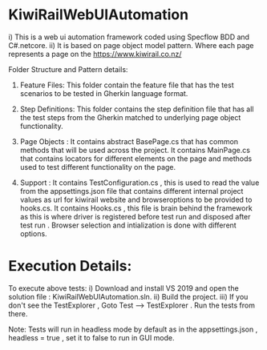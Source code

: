 # KiwiRailWebUIAutomation

i) This is a web ui automation framework coded using Specflow BDD and C#.netcore.
ii) It is based on page object model pattern. Where each page represents a page on the https://www.kiwirail.co.nz/

Folder Structure and Pattern details:
1) Feature Files: This folder contain the feature file that has the test scenarios to be tested in Gherkin language format.
2) Step Definitions: This folder contains the step definition file that has all the test steps from the Gherkin matched to underlying
                     page object functionality.
                     
3) Page Objects : It contains abstract BasePage.cs that has common methods that will be used across the project.
                  It contains MainPage.cs that contains locators for different elements on the page and methods used 
                  to test different functionality on the page.
                  
4) Support : It contains TestConfiguration.cs , this is used to read the value from the appsettings.json file that contains
             different internal project values as url for kiwirail website and browseroptions to be provided to hooks.cs.
             It contains Hooks.cs , this file is brain behind the framework as this is where driver is registered before test run 
             and disposed after test run . Browser selection and intialization is done with different options.
 

# Execution Details:

To execute above tests:
i) Download and install VS 2019 and open the solution file : KiwiRailWebUIAutomation.sln. 
ii) Build the project.
iii) If you don't see the TestExplorer , Goto Test --> TestExplorer . Run the tests from there.

Note: Tests will run in headless mode by default as in the appsettings.json , headless = true , set it to false to run in GUI mode.
